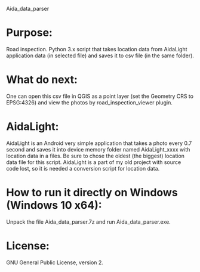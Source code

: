 Aida_data_parser

# Purpose:
Road inspection.
Python 3.x script that takes location data from AidaLight application data (in selected file) and saves it to csv file (in the same folder).

# What do next:
One can open this csv file in QGIS as a point layer (set the Geometry CRS to EPSG:4326) and view the photos by road_inspection_viewer plugin.

# AidaLight:
AidaLight is an Android very simple application that takes a photo every 0.7 second and saves it into device memory folder named AidaLight_xxxx
with location data in a files. Be sure to chose the oldest (the biggest) location data file for this script.
AidaLight is a part of my old project with source code lost, so it is needed a conversion script for location data.

# How to run it directly on Windows (Windows 10 x64):
Unpack the file Aida_data_parser.7z and run Aida_data_parser.exe.

# License:
GNU General Public License, version 2.


